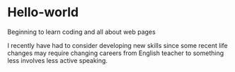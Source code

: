 <!DOCTYPE html>
<html>
<head>
    <meta charset="utf-8">
    
  
  <body>
  
# Hello-world
Beginning to learn coding and all about web pages
<p>  I recently have had to consider developing new skills since some recent life changes may require changing careers from English teacher to something less involves less active speaking.
</p>
</body>
</html>

